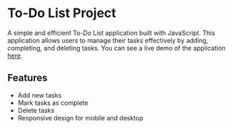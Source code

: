# To-Do List Project
A simple and efficient To-Do List application built with JavaScript. This application allows users to manage their tasks effectively by adding, completing, and deleting tasks.
You can see a live demo of the application [here](https://sarangpawar96km.github.io/To-do-list/).

## Features
- Add new tasks
- Mark tasks as complete
- Delete tasks
- Responsive design for mobile and desktop
